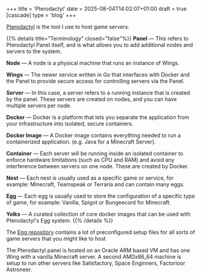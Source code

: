 +++
title = 'Pterodactyl'
date = 2025-08-04T14:02:07+01:00
draft = true
[cascade]
	type = 'blog'
+++

[Pterodactyl](https://pterodactyl.io/) is the tool I use to host game servers.


{{% details title="Terminology" closed="false"%}}
**Panel** — This refers to Pterodactyl Panel itself, and is what allows you to add additional nodes and servers to the system.

**Node** — A node is a physical machine that runs an instance of Wings.

**Wings** — The newer service written in Go that interfaces with Docker and the Panel to provide secure access for controlling servers via the Panel.

**Server** — In this case, a server refers to a running instance that is created by the panel. These servers are created on nodes, and you can have multiple servers per node.

**Docker** — Docker is a platform that lets you separate the application from your infrastructure into isolated, secure containers.

**Docker Image** — A Docker image contains everything needed to run a containerized application. (e.g. Java for a Minecraft Server).

**Container** — Each server will be running inside an isolated container to enforce hardware limitations (such as CPU and RAM) and avoid any interference between servers on one node. These are created by Docker.

**Nest** — Each nest is usually used as a specific game or service, for example: Minecraft, Teamspeak or Terraria and can contain many eggs.

**Egg** — Each egg is usually used to store the configuration of a specific type of game, for example: Vanilla, Spigot or Bungeecord for Minecraft.

**Yolks** — A curated collection of core docker images that can be used with Pterodactyl's Egg system.
{{% /details %}}


The [Egg repository](https://pterodactyleggs.com/) contains a lot of preconfigured setup files for
all sorts of game servers that you might like to host

The Pterodactyl panel is hosted on an Oracle ARM based VM and has one Wing with a vanilla
Minecraft server. A second AMDx86_64 machine is setup to run other servers like Satisfactory,
Space Enginners, Factorioor Astroneer.

